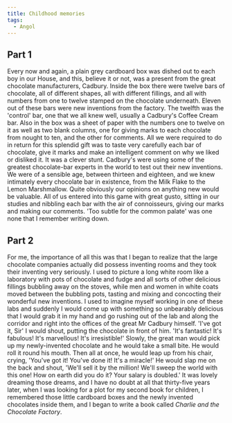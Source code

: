 ```yaml
---
title: Childhood memories
tags:
  - Angol
---
```

## Part 1

Every now and again, a plain grey cardboard box was dished out to each boy in our House, and this, believe it or not, was a present from the great chocolate manufacturers, Cadbury. Inside the box there were twelve bars of chocolate, all of different shapes, all with different fillings, and all with numbers from one to twelve stamped on the chocolate underneath. Eleven out of these bars were new inventions from the factory. The twelfth was the 'control' bar, one that we all knew well, usually a Cadbury's Coffee Cream bar. Also in the box was a sheet of paper with the numbers one to twelve on it as well as two blank columns, one for giving marks to each chocolate from nought to ten, and the other for comments.
All we were required to do in return for this splendid gift was to taste very carefully each bar of chocolate, give it marks and make an intelligent comment on why we liked or disliked it.
It was a clever stunt. Cadbury's were using some of the greatest chocolate-bar experts in the world to test out their new inventions. We were of a sensible age, between thirteen and eighteen, and we knew intimately every chocolate bar in existence, from the Milk Flake to the Lemon Marshmallow. Quite obviously our opinions on anything new would be valuable. All of us entered into this game with great gusto, sitting in our studies and nibbling each bar with the air of connoisseurs, giving our marks and making our comments. 'Too subtle for the common palate' was one none that I remember writing down.

## Part 2

For me, the importance of all this was that I began to realize that the large chocolate companies actually did possess inventing rooms and they took their inventing very seriously. I used to picture a long white room like a laboratory with pots of chocolate and fudge and all sorts of other delicious fillings bubbling away on the stoves, while men and women in white coats moved between the bubbling pots, tasting and mixing and concocting their wonderful new inventions. I used to imagine myself working in one of these labs and suddenly I would come up with something so unbearably delicious that I would grab it in my hand and go rushing out of the lab and along the corridor and right into the offices of the great Mr Cadbury himself. 'I've got it, Sir' I would shout, putting the chocolate in front of him. 'It's fantastic! It's fabulous! It's marvellous! It's irresistible!'
Slowly, the great man would pick up my newly-invented chocolate and he would take a small bite. He would roll it round his mouth. Then all at once, he would leap up from his chair, crying, 'You've got it! You've done it! It's a miracle!' He would slap me on the back and shout, 'We'll sell it by the million! We'll sweep the world with this one! How on earth did you do it? Your salary is doubled.'
It was lovely dreaming those dreams, and I have no doubt at all that thirty-five years later, when I was looking for a plot for my second book for children, I remembered those little cardboard boxes and the newly invented chocolates inside them, and I began to write a book called _Charlie and the Chocolate Factory_.

